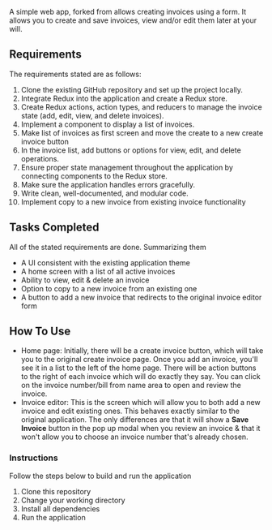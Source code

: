 A simple web app, forked from allows creating invoices using a form. It allows you to create and save invoices, view and/or edit them later at your will.

## Requirements

The requirements stated are as follows:

1. Clone the existing GitHub repository and set up the project locally.
2. Integrate Redux into the application and create a Redux store.
3. Create Redux actions, action types, and reducers to manage the invoice state (add, edit, view,
and delete invoices).
4. Implement a component to display a list of invoices.
5. Make list of invoices as first screen and move the create to a new create invoice button
6. In the invoice list, add buttons or options for view, edit, and delete operations.
7. Ensure proper state management throughout the application by connecting components to the
Redux store.
8. Make sure the application handles errors gracefully.
9. Write clean, well-documented, and modular code.
10. Implement copy to a new invoice from existing invoice functionality

## Tasks Completed

All of the stated requirements are done. Summarizing them

* A UI consistent with the existing application theme
* A home screen with a list of all active invoices
* Ability to view, edit & delete an invoice
* Option to copy to a new invoice from an existing one
* A button to add a new invoice that redirects to the original invoice editor form

## How To Use

* Home page: Initially, there will be a create invoice button, which will take you to the original create invoice page. Once you add an invoice, you'll see it in a list to the left of the home page. There will be action buttons to the right of each invoice which will do exactly they say. You can click on the invoice number/bill from name area to open and review the invoice.
* Invoice editor: This is the screen which will allow you to both add a new invoice and edit existing ones. This behaves exactly similar to the original application. The only differences are that it will show a **Save Invoice** button in the pop up modal when you review an invoice & that it won't allow you to choose an invoice number that's already chosen.

### Instructions

Follow the steps below to build and run the application

1. Clone this repository
2. Change your working directory
3. Install all dependencies
4. Run the application
